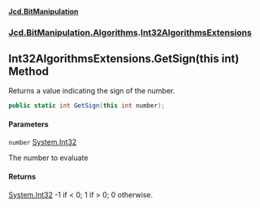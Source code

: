 #### [Jcd.BitManipulation](index.md 'index')

### [Jcd.BitManipulation.Algorithms](Jcd.BitManipulation.Algorithms.md 'Jcd.BitManipulation.Algorithms').[Int32AlgorithmsExtensions](Jcd.BitManipulation.Algorithms.Int32AlgorithmsExtensions.md 'Jcd.BitManipulation.Algorithms.Int32AlgorithmsExtensions')

## Int32AlgorithmsExtensions.GetSign(this int) Method

Returns a value indicating the sign of the number.

```csharp
public static int GetSign(this int number);
```

#### Parameters

<a name='Jcd.BitManipulation.Algorithms.Int32AlgorithmsExtensions.GetSign(thisint).number'></a>

`number` [System.Int32](https://docs.microsoft.com/en-us/dotnet/api/System.Int32 'System.Int32')

The number to evaluate

#### Returns

[System.Int32](https://docs.microsoft.com/en-us/dotnet/api/System.Int32 'System.Int32')
-1 if < 0; 1 if > 0; 0 otherwise.